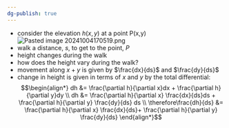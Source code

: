 ```yaml
---
dg-publish: true
---
```


- consider the elevation $h(x,y)$ at a point P(x,y)
![Pasted image 20241004170519.png](/img/user/pics/Pasted%20image%2020241004170519.png)
- walk a distance, $s$, to get to the point, $P$
- height changes during the walk
- how does the height vary during the walk?
- movement along $x+y$ is given by $\frac{dx}{ds}$ and $\frac{dy}{ds}$
- change in height is given in terms of $x$ and $y$ by the total differential: 
$$\begin{align*}
	dh &= \frac{\partial h}{\partial x}dx + \frac{\partial h}{\partial y}dy \\
	dh &= \frac{\partial h}{\partial x} \frac{dx}{ds}ds + \frac{\partial h}{\partial y} \frac{dy}{ds} ds \\
	\therefore\frac{dh}{ds} &= \frac{\partial h}{\partial x} \frac{dx}{ds}+ \frac{\partial h}{\partial y} \frac{dy}{ds}
\end{align*}$$
